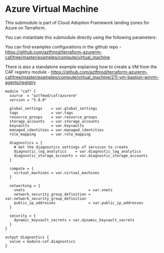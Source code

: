 # Azure Virtual Machine

This submodule is part of Cloud Adoption Framework landing zones for Azure on Terraform.

You can instantiate this submodule directly using the following parameters:

You can find examples configurations in the github repo - https://github.com/aztfmod/terraform-azurerm-caf/tree/master/examples/compute/virtual_machine

There is also a standalone example explaining how to create a VM from the CAF registry module - https://github.com/aztfmod/terraform-azurerm-caf/tree/master/examples/compute/virtual_machine/211-vm-bastion-winrm-agents/registry 

```
module "caf" {
  source  = "aztfmod/caf/azurerm"
  version = "5.0.0"

  global_settings    = var.global_settings
  tags               = var.tags
  resource_groups    = var.resource_groups
  storage_accounts   = var.storage_accounts
  keyvaults          = var.keyvaults
  managed_identities = var.managed_identities
  role_mapping       = var.role_mapping

  diagnostics = {
    # Get the diagnostics settings of services to create
    diagnostic_log_analytics    = var.diagnostic_log_analytics
    diagnostic_storage_accounts = var.diagnostic_storage_accounts
  }

  compute = {
    virtual_machines = var.virtual_machines
  }

  networking = {
    vnets                             = var.vnets
    network_security_group_definition = var.network_security_group_definition
    public_ip_addresses               = var.public_ip_addresses
  }

  security = {
    dynamic_keyvault_secrets = var.dynamic_keyvault_secrets
  }
}

output diagnostics {
  value = module.caf.diagnostics
}
```
